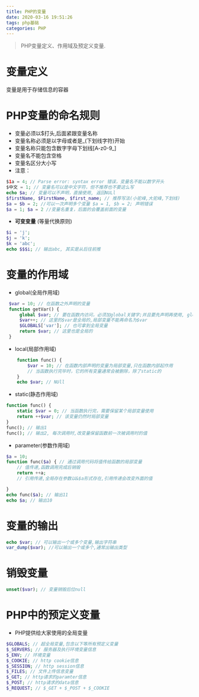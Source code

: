 ```yaml
---
title: PHP的变量
date: 2020-03-16 19:51:26
tags: php基础
categories: PHP
---
```

>PHP变量定义、作用域及预定义变量.

<!--more-->
# 变量定义
变量是用于存储信息的容器

# PHP变量的命名规则
- 变量必须以$打头,后面紧跟变量名称
- 变量名称必须是以字母或者是_(下划线字符)开始
- 变量名称只能包含数字字母下划线[A-z0-9_]
- 变量名不能包含空格
- 变量名区分大小写
- 注意：
```php
$1a = 4; // Parse error: syntax error 错误，变量名不能以数字开头
$中文 = 1; // 变量名可以是中文字符，但不推荐也不要这么写
echo $a; // 变量可以不声明，直接使用, 返回NULl
$firstName, $FirstName, $first_name; // 推荐写法(小驼峰,大驼峰,下划线)
$a = $b = 2; //可以一次声明多个变量 $a = 1, $b = 2; 声明错误
$a = 1; $a = 2 //变量名重复，后面的会覆盖前面的变量

```  
- **可变变量** (等量代换原则)
```php
$i = 'j';
$j = 'k';
$k = 'abc';
echo $$$i; // 输出abc, 其实是从后往前推
```

# 变量的作用域
- global(全局作用域)
```php
 $var = 10; // 在函数之外声明的变量
 function getVar() {
     global $var; // 要在函数内访问，必须加global关键字;并且要先声明再使用, global $var  = 10;是错误的
     $var++; // 这里的$var是全局的,局部变量不能再命名为$var
     $GLOBALS['var']; // 也可拿到全局变量
     return $var; // 这里也是全局的
 }
```
- local(局部作用域)
```php
    function func() {
        $var = 10; // 在函数内部声明的变量为局部变量,只在函数内部起作用
        // 当函数执行完毕时，它的所有变量通常会被删除，除了static的
    }
    echo $var; // NUll
```
- static(静态作用域)
```php
function func() {
    static $var = 0; // 当函数执行完，需要保留某个局部变量使用
    return ++$var; // 该变量仍然时局部变量
}
func(); // 输出1
func(); // 输出2, 每次调用时,改变量保留函数前一次被调用时的值
``` 
- parameter(参数作用域)
```php
$a = 10;
function func($a) { // 通过调用代码将值传给函数的局部变量
    // 值传递,函数调用完成后销毁
    return ++a;
    // 引用传递,全局存在参数以&$a形式存在,引用传递会改变外面的值

}
echo func($a); // 输出11
echo $a; // 输出10

```

# 变量的输出
```php
echo $var; // 可以输出一个或多个变量,输出字符串
var_dump($var); //可以输出一个或多个,通常出输出类型 
```

# 销毁变量
```php
unset($var); // 变量销毁后位null
```

# PHP中的预定义变量
- PHP提供给大家使用的全局变量
```php
$GLOBALS; // 超全局变量,包含以下等所有预定义变量
$_SERVERS; // 服务器及执行环境变量信息
$_ENV; // 环境变量
$_COOKIE; // http cookie信息
$_SESSION; // http session信息
$_FILES; // 文件上传信息变量
$_GET; // http请求的paramter信息
$_POST; // http请求的data信息
$_REQUEST; // $_GET + $_POST + $_COOKIE
```
